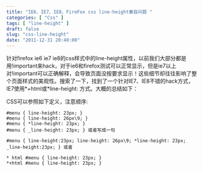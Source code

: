 ```yaml
---
title: "IE6、IE7、IE8、FireFox css line-height兼容问题 "
categories: [ "Css" ]
tags: [ "line-height" ]
draft: false
slug: "css-line-height"
date: "2011-12-31 20:40:00"
---
```


针对firefox ie6 ie7 ie8的css样式中的line-height属性，以前我们大部分都是用!important来hack，对于ie6和firefox测试可以正常显示，但是ie7以上对!important可以正确解释，会导致页面没按要求显示！这些细节却往往影响了整个页面样式的美观性。搜索了一下，找到了一个针对IE7、IE8不错的hack方式，IE7使用*+html或*line-height: 方式。大概的总结如下：


<!--more-->

CSS可以参照如下定义，注意顺序:

    #menu { line-height: 23px; }  
    #menu { line-height: 26px\9; }
    #menu { *line-height: 23px; }
    #menu { _line-height: 23px; } 或者写成一句
    
    #menu { line-height:23px; line-height: 26px\9; *line-height: 23px; _line-height:23px; } 或者
    
    * html #menu { line-height: 23px; }
    *+html #menu { line-height: 23px; }